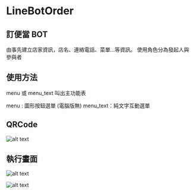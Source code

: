 # LineBotOrder

## 訂便當 BOT
由事先建立店家資訊，店名、連絡電話、菜單…等資訊。
使用角色分為發起人與參與者

## 使用方法
menu 或 menu_text 叫出主功能表

menu : 圖形按鈕選單 (電腦版無)
menu_text：純文字互動選單


## QRCode
![alt text](https://i.imgur.com/8oFV2Bo.png)

## 執行畫面
![alt text](https://i.imgur.com/jYLY0iJ.png)

![alt text](https://i.imgur.com/bLIjwcX.png)
